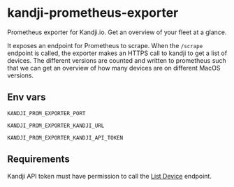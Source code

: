 # kandji-prometheus-exporter
Prometheus exporter for Kandji.io. Get an overview of your fleet at a glance.

It exposes an endpoint for Prometheus to scrape. 
When the `/scrape` endpoint is called, the exporter makes an HTTPS call to kandji to get a list of devices.
The different versions are counted and written to prometheus such that we can get an overview of how many
devices are on different MacOS versions.

## Env vars

`KANDJI_PROM_EXPORTER_PORT`

`KANDJI_PROM_EXPORTER_KANDJI_URL`

`KANDJI_PROM_EXPORTER_KANDJI_API_TOKEN`

## Requirements

Kandji API token must have permission to call the [List Device](https://api-docs.kandji.io/#78209960-31a7-4e3b-a2c0-95c7e65bb5f9) endpoint.
